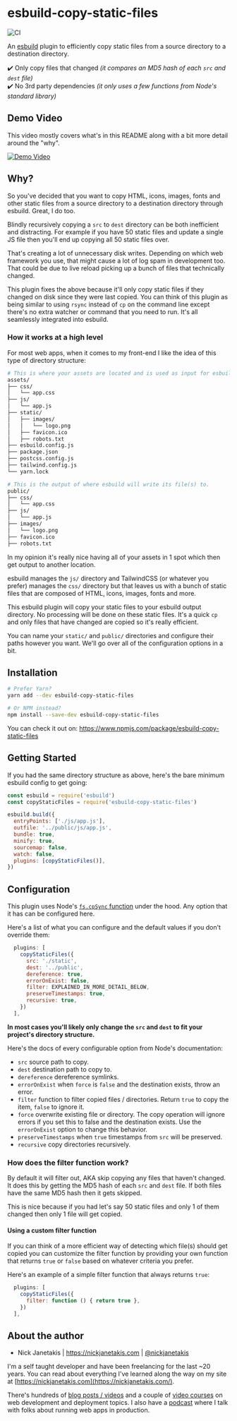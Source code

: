 # esbuild-copy-static-files

![CI](https://github.com/nickjj/esbuild-copy-static-files/workflows/CI/badge.svg?branch=main)

An [esbuild](https://esbuild.github.io/) plugin to efficiently copy static
files from a source directory to a destination directory.

✔️ Only copy files that changed *(it compares an MD5 hash of each `src` and `dest` file)*  
✔️  No 3rd party dependencies *(it only uses a few functions from Node's standard library)*

## Demo Video

This video mostly covers what's in this README along with a bit more detail
around the "why".

[![Demo
Video](https://img.youtube.com/vi/bMkmwq5tzSs/0.jpg)](https://www.youtube.com/watch?v=bMkmwq5tzSs)

## Why?

So you've decided that you want to copy HTML, icons, images, fonts and other
static files from a source directory to a destination directory through
esbuild. Great, I do too.

Blindly recursively copying a `src` to `dest` directory can be both inefficient
and distracting. For example if you have 50 static files and update a single JS
file then you'll end up copying all 50 static files over.

That's creating a lot of unnecessary disk writes. Depending on which web
framework you use, that might cause a lot of log spam in development too. That
could be due to live reload picking up a bunch of files that technically
changed.

This plugin fixes the above because it'll only copy static files if they
changed on disk since they were last copied. You can think of this plugin as
being similar to using `rsync` instead of `cp` on the command line except
there's no extra watcher or command that you need to run. It's all seamlessly
integrated into esbuild.

### How it works at a high level

For most web apps, when it comes to my front-end I like the idea of this type of directory structure:

```sh
# This is where your assets are located and is used as input for esbuild.
assets/
├── css/
│   └── app.css
├── js/
│   └── app.js
├── static/
│   ├── images/
│   │   └── logo.png
│   ├── favicon.ico
│   ├── robots.txt
├── esbuild.config.js
├── package.json
├── postcss.config.js
├── tailwind.config.js
└── yarn.lock

# This is the output of where esbuild will write its file(s) to.
public/
├── css/
│   └── app.css
├── js/
│   └── app.js
├── images/
│   └── logo.png
├── favicon.ico
├── robots.txt
```

In my opinion it's really nice having all of your assets in 1 spot which then
get output to another location.

esbuild manages the `js/` directory and TailwindCSS (or whatever you prefer)
manages the `css/` directory but that leaves us with a bunch of static files
that are composed of HTML, icons, images, fonts and more.

This esbuild plugin will copy your static files to your esbuild output
directory. No processing will be done on these static files. It's a quick `cp`
and only files that have changed are copied so it's really efficient.

You can name your `static/` and `public/` directories and configure their paths
however you want. We'll go over all of the configuration options in a bit.

## Installation

```sh
# Prefer Yarn?
yarn add --dev esbuild-copy-static-files

# Or NPM instead?
npm install --save-dev esbuild-copy-static-files
```

You can check it out on: <https://www.npmjs.com/package/esbuild-copy-static-files>

## Getting Started

If you had the same directory structure as above, here's the bare minimum
esbuild config to get going:

```js
const esbuild = require('esbuild')
const copyStaticFiles = require('esbuild-copy-static-files')

esbuild.build({
  entryPoints: ['./js/app.js'],
  outfile: '../public/js/app.js',
  bundle: true,
  minify: true,
  sourcemap: false,
  watch: false,
  plugins: [copyStaticFiles()],
})
```

## Configuration

This plugin uses Node's [`fs.cpSync`
function](https://nodejs.org/api/fs.html#fscpsyncsrc-dest-options) under the
hood. Any option that it has can be configured here.

Here's a list of what you can configure and the default values if you don't
override them:

```js
  plugins: [
    copyStaticFiles({
      src: './static',
      dest: '../public',
      dereference: true,
      errorOnExist: false,
      filter: EXPLAINED_IN_MORE_DETAIL_BELOW,
      preserveTimestamps: true,
      recursive: true,
    })
  ],
```

**In most cases you'll likely only change the `src` and `dest` to fit your
project's directory structure.**

Here's the docs of every configurable option from Node's documentation:

- `src` source path to copy.
- `dest` destination path to copy to.
- `dereference` dereference symlinks.
- `errorOnExist` when `force` is `false` and the destination exists, throw an error.
- `filter` function to filter copied files / directories. Return `true` to copy the item, `false` to ignore it.
- `force` overwrite existing file or directory. The copy operation will ignore errors if you set this to false and the destination exists. Use the `errorOnExist` option to change this behavior.
- `preserveTimestamps` when `true` timestamps from `src` will be preserved.
- `recursive` copy directories recursively.

### How does the filter function work?

By default it will filter out, AKA skip copying any files that haven't changed.
It does this by getting the MD5 hash of each `src` and `dest` file. If both
files have the same MD5 hash then it gets skipped.

This is nice because if you had let's say 50 static files and only 1 of them
changed then only 1 file will get copied.

#### Using a custom filter function

If you can think of a more efficient way of detecting which file(s) should get
copied you can customize the filter function by providing your own function
that returns `true` or `false` based on whatever criteria you prefer.

Here's an example of a simple filter function that always returns `true`:

```js
  plugins: [
    copyStaticFiles({
      filter: function () { return true },
    })
  ],
```

## About the author

- Nick Janetakis | <https://nickjanetakis.com> | [@nickjanetakis](https://twitter.com/nickjanetakis)

I'm a self taught developer and have been freelancing for the last ~20 years.
You can read about everything I've learned along the way on my site at
[https://nickjanetakis.com](https://nickjanetakis.com/).

There's hundreds of [blog posts / videos](https://nickjanetakis.com/blog/) and
a couple of [video courses](https://nickjanetakis.com/courses/) on web
development and deployment topics. I also have a
[podcast](https://runninginproduction.com) where I talk with folks about
running web apps in production.
